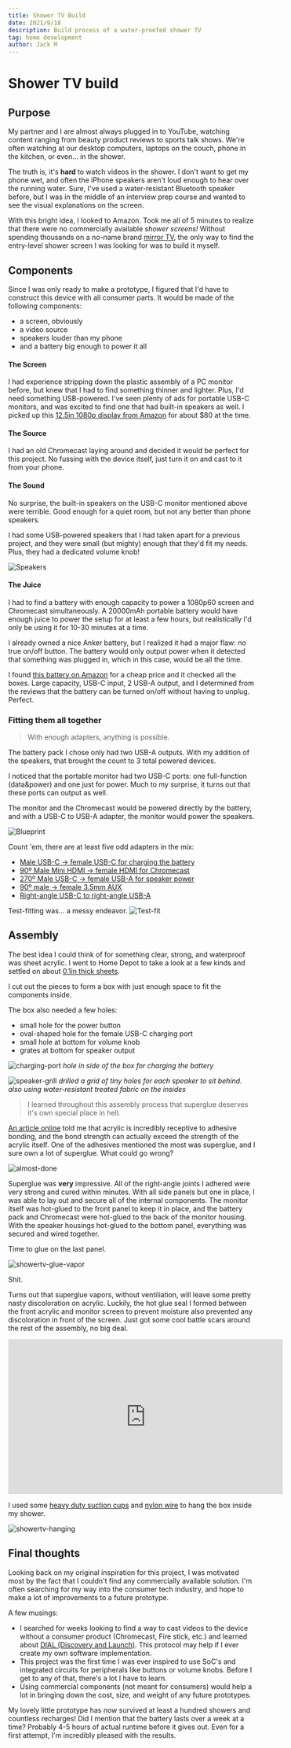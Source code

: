 ```yaml
---
title: Shower TV Build
date: 2021/9/18
description: Build process of a water-proofed shower TV
tag: home development
author: Jack M
---
```


# Shower TV build

## Purpose

My partner and I are almost always plugged in to YouTube, watching content ranging from beauty product reviews to sports talk shows. We're often watching at our desktop computers, laptops on the couch, phone in the kitchen, or even... in the shower. 

The truth is, it's **hard** to watch videos in the shower. I don't want to get my phone wet, and often the iPhone speakers aren't loud enough to hear over the running water. Sure, I've used a water-resistant Bluetooth speaker before, but I was in the middle of an interview prep course and wanted to see the visual explanations on the screen. 

With this bright idea, I looked to Amazon. Took me all of 5 minutes to realize that there were no commercially available _shower screens!_ Without spending thousands on a no-name brand [mirror TV](https://www.amazon.com/Haocrown-Waterproof-Television-Bluetooth-Touchscreen/dp/B08D3NYPFZ/ref=sr_1_13?keywords=shower+tv&qid=1642804348&sr=8-13), the only way to find the entry-level shower screen I was looking for was to build it myself.

## Components

Since I was only ready to make a prototype, I figured that I'd have to construct this device with all consumer parts. It would be made of the following components:

- a screen, obviously
- a video source
- speakers louder than my phone
- and a battery big enough to power it all

#### The Screen

I had experience stripping down the plastic assembly of a PC monitor before, but knew that I had to find something thinner and lighter. Plus, I'd need something USB-powered. 
I've seen plenty of ads for portable USB-C monitors, and was excited to find one that had built-in speakers as well. I picked up this [12.5in 1080p display from Amazon](https://www.amazon.com/gp/product/B08FX18FXM) for about $80 at the time.

#### The Source

I had an old Chromecast laying around and decided it would be perfect for this project. No fussing with the device itself, just turn it on and cast to it from your phone.

#### The Sound

No surprise, the built-in speakers on the USB-C monitor mentioned above were terrible. Good enough for a quiet room, but not any better than phone speakers.

I had some USB-powered speakers that I had taken apart for a previous project, and they were small (but mighty) enough that they'd fit my needs. Plus, they had a dedicated volume knob!

![Speakers](/images/showertv/speakers.jpg)

#### The Juice

I had to find a battery with enough capacity to power a 1080p60 screen and Chromecast simultaneously. A 20000mAh portable battery would have enough juice to power the setup for at least a few hours, but realistically I'd only be using it for 10-30 minutes at a time. 

I already owned a nice Anker battery, but I realized it had a major flaw: no true on/off button. The battery would only output power when it detected that something was plugged in, which in this case, would be all the time. 

I found [this battery on Amazon](https://www.amazon.com/gp/product/B08NPSRS1Y) for a cheap price and it checked all the boxes. Large capacity, USB-C input, 2 USB-A output, and I determined from the reviews that the battery can be turned on/off without having to unplug. Perfect.

### Fitting them all together

> With enough adapters, anything is possible.

The battery pack I chose only had two USB-A outputs. With my addition of the speakers, that brought the count to 3 total powered devices. 

I noticed that the portable monitor had two USB-C ports: one full-function (data&power) and one just for power. Much to my surprise, it turns out that these ports can output as well. 

The monitor and the Chromecast would be powered directly by the battery, and with a USB-C to USB-A adapter, the monitor would power the speakers. 

![Blueprint](/images/showertv/showertv_blueprint.png)

Count 'em, there are at least five odd adapters in the mix:

- [Male USB-C → female USB-C for charging the battery](https://www.amazon.com/gp/product/B07YP4SGZT)
- [90º Male Mini HDMI → female HDMI for Chromecast](https://www.amazon.com/gp/product/B01HQ2H42G)
- [270º Male USB-C → female USB-A for speaker power](https://www.amazon.com/gp/product/B08L4T3QN8)
- [90º male → female 3.5mm AUX](https://www.amazon.com/gp/product/B017PT8XRK)
- [Right-angle USB-C to right-angle USB-A](https://www.amazon.com/gp/product/B07PFHB3R4)

Test-fitting was... a messy endeavor. 
![Test-fit](/images/showertv/showertv_testfit.JPG)

## Assembly

The best idea I could think of for something clear, strong, and waterproof was sheet acrylic. I went to Home Depot to take a look at a few kinds and settled on about [0.1in thick sheets](https://www.homedepot.com/p/OPTIX-18-in-x-24-in-x-0-093-in-Clear-Acrylic-Sheet-Glass-Replacement-MC-05/202038047). 

I cut out the pieces to form a box with just enough space to fit the components inside. 

The box also needed a few holes:

- small hole for the power button
- oval-shaped hole for the female USB-C charging port
- small hole at bottom for volume knob
- grates at bottom for speaker output

![charging-port](/images/showertv/showertv_chargingport.jpg)
_hole in side of the box for charging the battery_

![speaker-grill](/images/showertv/showertv_speakergrill.jpg)
_drilled a grid of tiny holes for each speaker to sit behind. also using water-resistant treated fabric on the insides_


> I learned throughout this assembly process that superglue deserves it's own special place in hell. 

[An article online](https://www.permabond.com/materials_bonded/how-to-bond-acrylic/) told me that acrylic is incredibly receptive to adhesive bonding, and the bond strength can actually exceed the strength of the acrylic itself. One of the adhesives mentioned the most was superglue, and I sure own a lot of superglue. What could go wrong?

![almost-done](/images/showertv/showertv_parts.jpg)

Superglue was **very** impressive. All of the right-angle joints I adhered were very strong and cured within minutes. With all side panels but one in place, I was able to lay out and secure all of the internal components. The monitor itself was hot-glued to the front panel to keep it in place, and the battery pack and Chromecast were hot-glued to the back of the monitor housing. With the speaker housings hot-glued to the bottom panel, everything was secured and wired together. 

Time to glue on the last panel.

![showertv-glue-vapor](/images/showertv/showertv_glue.jpg)

Shit. 

Turns out that superglue vapors, without ventiliation, will leave some pretty nasty discoloration on acrylic. Luckily, the hot glue seal I formed between the front acrylic and monitor screen to prevent moisture also prevented any discoloration in front of the screen. Just got some cool battle scars around the rest of the assembly, no big deal. 

<iframe width="560" height="315" src="https://www.youtube.com/embed/PdhCyINa4Ew" title="YouTube video player" frameborder="0" allow="accelerometer; autoplay; clipboard-write; encrypted-media; gyroscope; picture-in-picture" allowfullscreen></iframe>

I used some [heavy duty suction cups](https://www.amazon.com/gp/product/B07N877WD8) and [nylon wire](https://www.amazon.com/gp/product/B08TTS287C) to hang the box inside my shower. 

![showertv-hanging](/images/showertv/showertv_hanging.jpg)


## Final thoughts

Looking back on my original inspiration for this project, I was motivated most by the fact that I couldn't find any commercially available solution. I'm often searching for my way into the consumer tech industry, and hope to make a lot of improvements to a future prototype.

A few musings:
- I searched for weeks looking to find a way to cast videos to the device without a consumer product (Chromecast, Fire stick, etc.) and learned about [DIAL (Discovery and Launch)](http://www.dial-multiscreen.org/). This protocol may help if I ever create my own software implementation.
- This project was the first time I was ever inspired to use SoC's and integrated circuits for peripherals like buttons or volume knobs. Before I get to any of that, there's a lot I have to learn.
- Using commercial components (not meant for consumers) would help a lot in bringing down the cost, size, and weight of any future prototypes. 

My lovely little prototype has now survived at least a hundred showers and countless recharges! Did I mention that the battery lasts over a week at a time? Probably 4-5 hours of actual runtime before it gives out. Even for a first attempt, I'm incredibly pleased with the results. 